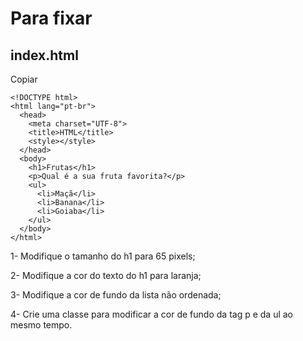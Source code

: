 # Para fixar
## index.html

Copiar
```
<!DOCTYPE html>
<html lang="pt-br">
  <head>
    <meta charset="UTF-8">
    <title>HTML</title>
    <style></style>
  </head>
  <body>
    <h1>Frutas</h1>
    <p>Qual é a sua fruta favorita?</p>
    <ul>
      <li>Maçã</li>
      <li>Banana</li>
      <li>Goiaba</li>
    </ul>
  </body>
</html>
```
1- Modifique o tamanho do h1 para 65 pixels;

2- Modifique a cor do texto do h1 para laranja;

3- Modifique a cor de fundo da lista não ordenada;

4- Crie uma classe para modificar a cor de fundo da tag p e da ul ao mesmo tempo.